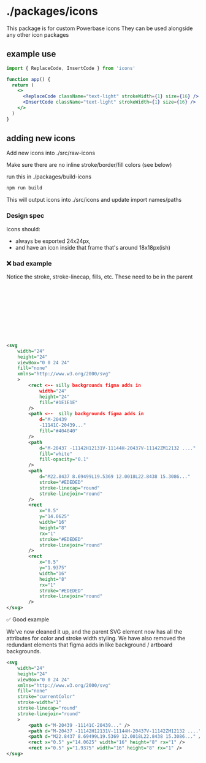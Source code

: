 # ./packages/icons

This package is for custom Powerbase icons
They can be used alongside any other icon packages

## example use

```jsx
import { ReplaceCode, InsertCode } from 'icons'

function app() {
  return (
    <>
      <ReplaceCode className="text-light" strokeWidth={1} size={16} />
      <InsertCode className="text-light" strokeWidth={1} size={16} />
    </>
  )
}
```

## adding new icons

Add new icons into ./src/raw-icons

Make sure there are no inline stroke/border/fill colors (see below)

run this in ./packages/build-icons

```bash
npm run build
```

This will output icons into ./src/icons and update import names/paths

### Design spec

Icons should:

- always be exported 24x24px,
- and have an icon inside that frame that's around 18x18px(ish)

### ❌ bad example

Notice the stroke, stroke-linecap, fills, etc.
These need to be in the parent <svg> so the react component can easily control it.
The SVG child elements will then respect their parent's attributes.

```svg
<svg
    width="24"
    height="24"
    viewBox="0 0 24 24"
    fill="none"
    xmlns="http://www.w3.org/2000/svg"
    >
        <rect <-- silly backgrounds figma adds in
            width="24"
            height="24"
            fill="#1E1E1E"
        />
        <path <--  silly backgrounds figma adds in
            d="M-20439
            -11141C-20439..."
            fill="#404040"
        />
        <path
            d="M-20437 -11142H12131V-11144H-20437V-11142ZM12132 ...."
            fill="white"
            fill-opacity="0.1"
        />
        <path
            d="M22.8437 8.69499L19.5369 12.0018L22.8438 15.3086..."
            stroke="#EDEDED"
            stroke-linecap="round"
            stroke-linejoin="round"
        />
        <rect
            x="0.5"
            y="14.0625"
            width="16"
            height="8"
            rx="1"
            stroke="#EDEDED"
            stroke-linejoin="round"
        />
        <rect
            x="0.5"
            y="1.9375"
            width="16"
            height="8"
            rx="1"
            stroke="#EDEDED"
            stroke-linejoin="round"
        />
</svg>

```

✅ Good example

We've now cleaned it up, and the parent SVG element now has all the attributes for color and stroke width styling.
We have also removed the redundant elements that figma adds in like background / artboard backgrounds.

```svg
<svg
    width="24"
    height="24"
    viewBox="0 0 24 24"
    xmlns="http://www.w3.org/2000/svg"
    fill="none"
    stroke="currentColor"
    stroke-width="1"
    stroke-linecap="round"
    stroke-linejoin="round"
    >
        <path d="M-20439 -11141C-20439..." />
        <path d="M-20437 -11142H12131V-11144H-20437V-11142ZM12132 ...."/>
        <path d="M22.8437 8.69499L19.5369 12.0018L22.8438 15.3086..." />
        <rect x="0.5" y="14.0625" width="16" height="8" rx="1" />
        <rect x="0.5" y="1.9375" width="16" height="8" rx="1" />
</svg>
```
